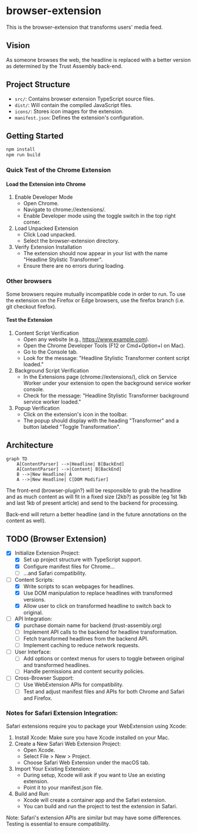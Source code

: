 # browser-extension

This is the browser-extension that transforms users' media feed.

## Vision

As someone browses the web, the headline is replaced with a better version as
determined by the Trust Assembly back-end.

## Project Structure

* `src/`: Contains browser extension TypeScript source files.
* `dist/`: Will contain the compiled JavaScript files.
* `icons/`: Stores icon images for the extension.
* `manifest.json`: Defines the extension's configuration.

## Getting Started

```bash
npm install
npm run build
```

### Quick Test of the Chrome Extension

#### Load the Extension into Chrome

1. Enable Developer Mode
    * Open Chrome.
    * Navigate to chrome://extensions/.
    * Enable Developer mode using the toggle switch in the top right corner.
2. Load Unpacked Extension
    * Click Load unpacked.
    * Select the browser-extension directory.
3. Verify Extension Installation
    * The extension should now appear in your list with the name "Headline Stylistic Transformer".
    * Ensure there are no errors during loading.
  
### Other browsers

Some browsers require mutually incompatible code in order to run.  To use the extension on the Firefox or Edge browsers, use the firefox branch (i.e. git checkout firefox).


#### Test the Extension

1. Content Script Verification
    * Open any website (e.g., https://www.example.com).
    * Open the Chrome Developer Tools (F12 or Cmd+Option+I on Mac).
    * Go to the Console tab.
    * Look for the message: "Headline Stylistic Transformer content script loaded."
2. Background Script Verification
    * In the Extensions page (chrome://extensions/), click on Service Worker under your extension to open the background service worker console.
    * Check for the message: "Headline Stylistic Transformer background service worker loaded."
3. Popup Verification
    * Click on the extension's icon in the toolbar.
    * The popup should display with the heading "Transformer" and a button labeled "Toggle Transformation".

## Architecture

```mermaid
graph TD
    A[ContentParser] -->|Headline| B[BackEnd]
    A[ContentParser] -->|Content| B[BackEnd]
    B -->|New Headline| A
    A -->|New Headline| C[DOM Modifier]
```

The front-end (browser-plugin?) will be responsible to grab the headline and as
much content as will fit in a fixed size (2kb?) as possible (eg 1st 1kb and last
1kb of present article) and send to the backend for processing.

Back-end will return a better headline (and in the future annotations on the content as well).

## TODO (Browser Extension)

* [X] Initialize Extension Project:
    * [X] Set up project structure with TypeScript support.
    * [X] Configure manifest files for Chrome...
    * [ ] ...and Safari compatibility.
* [ ] Content Scripts:
    * [X] Write scripts to scan webpages for headlines.
    * [X] Use DOM manipulation to replace headlines with transformed versions.
    * [X] Allow user to click on transformed headline to switch back to original.
* [ ] API Integration:
    * [X] purchase domain name for backend (trust-assembly.org)
    * [ ] Implement API calls to the backend for headline transformation.
    * [ ] Fetch transformed headlines from the backend API.
    * [ ] Implement caching to reduce network requests.
* [ ] User Interface:
    * [ ] Add options or context menus for users to toggle between original and transformed headlines.
    * [ ] Handle permissions and content security policies.
* [ ] Cross-Browser Support:
    * [ ] Use WebExtension APIs for compatibility.
    * [ ] Test and adjust manifest files and APIs for both Chrome and Safari and Firefox.

### Notes for Safari Extension Integration:

Safari extensions require you to package your WebExtension using Xcode:

1. Install Xcode: Make sure you have Xcode installed on your Mac.
2. Create a New Safari Web Extension Project:
    * Open Xcode.
    * Select File > New > Project.
    * Choose Safari Web Extension under the macOS tab.
3. Import Your Existing Extension:
    * During setup, Xcode will ask if you want to Use an existing extension.
    * Point it to your manifest.json file.
4. Build and Run:
    * Xcode will create a container app and the Safari extension.
    * You can build and run the project to test the extension in Safari.

Note: Safari's extension APIs are similar but may have some differences. Testing is essential to ensure compatibility.
